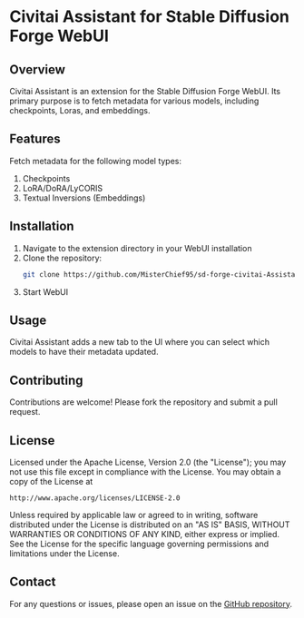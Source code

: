# Civitai Assistant for Stable Diffusion Forge WebUI

## Overview

Civitai Assistant is an extension for the Stable Diffusion Forge WebUI. Its primary purpose is to fetch metadata for various models, including checkpoints, Loras, and embeddings.

## Features

Fetch metadata for the following model types:
  1. Checkpoints
  1. LoRA/DoRA/LyCORIS
  1. Textual Inversions (Embeddings)

## Installation

1. Navigate to the extension directory in your WebUI installation
1. Clone the repository:
    ```sh
    git clone https://github.com/MisterChief95/sd-forge-civitai-Assistant.git
    ```
1. Start WebUI

## Usage

Civitai Assistant adds a new tab to the UI where you can select which models to have their metadata updated.

## Contributing

Contributions are welcome! Please fork the repository and submit a pull request.

## License

Licensed under the Apache License, Version 2.0 (the "License");
you may not use this file except in compliance with the License.
You may obtain a copy of the License at

```
http://www.apache.org/licenses/LICENSE-2.0
```

Unless required by applicable law or agreed to in writing, software
distributed under the License is distributed on an "AS IS" BASIS,
WITHOUT WARRANTIES OR CONDITIONS OF ANY KIND, either express or implied.
See the License for the specific language governing permissions and
limitations under the License.

## Contact

For any questions or issues, please open an issue on the [GitHub repository](https://github.com/MisterChief95/sd-forge-civitai-Assistant/issues).

